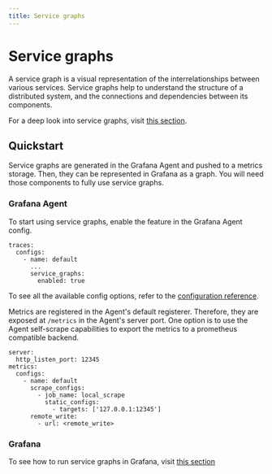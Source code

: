 ```yaml
---
title: Service graphs
---
```


# Service graphs

A service graph is a visual representation of the interrelationships between various services.
Service graphs help to understand the structure of a distributed system,
and the connections and dependencies between its components.

For a deep look into service graphs, visit [this section](../server_side_metrics/service_graphs).

## Quickstart

Service graphs are generated in the Grafana Agent and pushed to a metrics storage.
Then, they can be represented in Grafana as a graph.
You will need those components to fully use service graphs.

### Grafana Agent

To start using service graphs, enable the feature in the Grafana Agent config.

```
traces:
  configs:
    - name: default
      ...
      service_graphs:
        enabled: true
```

To see all the available config options, refer to the [configuration reference](https://grafana.com/docs/agent/latest/configuration/traces-config/).

Metrics are registered in the Agent's default registerer.
Therefore, they are exposed at `/metrics` in the Agent's server port.
One option is to use the Agent self-scrape capabilities to export the metrics to a prometheus compatible backend.

```
server:
  http_listen_port: 12345
metrics:
  configs:
    - name: default
      scrape_configs:
        - job_name: local_scrape
          static_configs:
            - targets: ['127.0.0.1:12345']
      remote_write:
        - url: <remote_write>
```

### Grafana

To see how to run service graphs in Grafana, visit [this section](../server_side_metrics/service_graphs#grafana)

